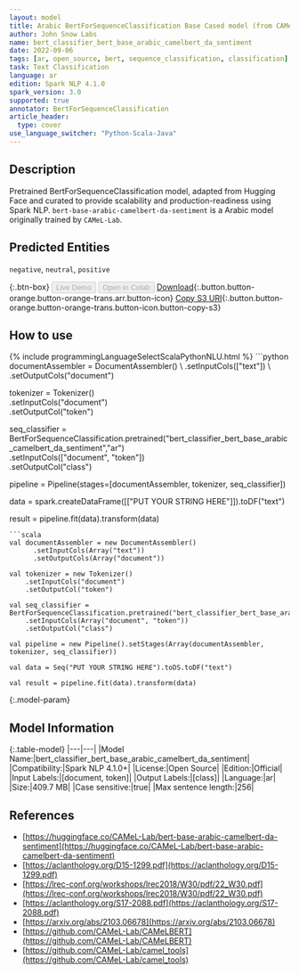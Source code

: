 ```yaml
---
layout: model
title: Arabic BertForSequenceClassification Base Cased model (from CAMeL-Lab)
author: John Snow Labs
name: bert_classifier_bert_base_arabic_camelbert_da_sentiment
date: 2022-09-06
tags: [ar, open_source, bert, sequence_classification, classification]
task: Text Classification
language: ar
edition: Spark NLP 4.1.0
spark_version: 3.0
supported: true
annotator: BertForSequenceClassification
article_header:
  type: cover
use_language_switcher: "Python-Scala-Java"
---
```


## Description

Pretrained BertForSequenceClassification model, adapted from Hugging Face and curated to provide scalability and production-readiness using Spark NLP. `bert-base-arabic-camelbert-da-sentiment` is a Arabic model originally trained by `CAMeL-Lab`.

## Predicted Entities

`negative`, `neutral`, `positive`

{:.btn-box}
<button class="button button-orange" disabled>Live Demo</button>
<button class="button button-orange" disabled>Open in Colab</button>
[Download](https://s3.amazonaws.com/auxdata.johnsnowlabs.com/public/models/bert_classifier_bert_base_arabic_camelbert_da_sentiment_ar_4.1.0_3.0_1662507316067.zip){:.button.button-orange.button-orange-trans.arr.button-icon}
[Copy S3 URI](s3://auxdata.johnsnowlabs.com/public/models/bert_classifier_bert_base_arabic_camelbert_da_sentiment_ar_4.1.0_3.0_1662507316067.zip){:.button.button-orange.button-orange-trans.button-icon.button-copy-s3}

## How to use



<div class="tabs-box" markdown="1">
{% include programmingLanguageSelectScalaPythonNLU.html %}
```python
documentAssembler = DocumentAssembler() \
    .setInputCols(["text"]) \
    .setOutputCols("document")

tokenizer = Tokenizer() \
    .setInputCols("document") \
    .setOutputCol("token")

seq_classifier = BertForSequenceClassification.pretrained("bert_classifier_bert_base_arabic_camelbert_da_sentiment","ar") \
    .setInputCols(["document", "token"]) \
    .setOutputCol("class")
    
pipeline = Pipeline(stages=[documentAssembler, tokenizer, seq_classifier])

data = spark.createDataFrame([["PUT YOUR STRING HERE"]]).toDF("text")

result = pipeline.fit(data).transform(data)
```
```scala
val documentAssembler = new DocumentAssembler() 
      .setInputCols(Array("text")) 
      .setOutputCols(Array("document"))
      
val tokenizer = new Tokenizer()
    .setInputCols("document")
    .setOutputCol("token")
 
val seq_classifier = BertForSequenceClassification.pretrained("bert_classifier_bert_base_arabic_camelbert_da_sentiment","ar") 
    .setInputCols(Array("document", "token")) 
    .setOutputCol("class")
   
val pipeline = new Pipeline().setStages(Array(documentAssembler, tokenizer, seq_classifier))

val data = Seq("PUT YOUR STRING HERE").toDS.toDF("text")

val result = pipeline.fit(data).transform(data)
```
</div>

{:.model-param}
## Model Information

{:.table-model}
|---|---|
|Model Name:|bert_classifier_bert_base_arabic_camelbert_da_sentiment|
|Compatibility:|Spark NLP 4.1.0+|
|License:|Open Source|
|Edition:|Official|
|Input Labels:|[document, token]|
|Output Labels:|[class]|
|Language:|ar|
|Size:|409.7 MB|
|Case sensitive:|true|
|Max sentence length:|256|

## References

- [https://huggingface.co/CAMeL-Lab/bert-base-arabic-camelbert-da-sentiment](https://huggingface.co/CAMeL-Lab/bert-base-arabic-camelbert-da-sentiment)
- [https://aclanthology.org/D15-1299.pdf](https://aclanthology.org/D15-1299.pdf)
- [https://lrec-conf.org/workshops/lrec2018/W30/pdf/22_W30.pdf](https://lrec-conf.org/workshops/lrec2018/W30/pdf/22_W30.pdf)
- [https://aclanthology.org/S17-2088.pdf](https://aclanthology.org/S17-2088.pdf)
- [https://arxiv.org/abs/2103.06678](https://arxiv.org/abs/2103.06678)
- [https://github.com/CAMeL-Lab/CAMeLBERT](https://github.com/CAMeL-Lab/CAMeLBERT)
- [https://github.com/CAMeL-Lab/camel_tools](https://github.com/CAMeL-Lab/camel_tools)
